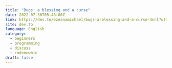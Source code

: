 ```yaml
---
title: "Bugs: a blessing and a curse"
date: 2022-07-30T05:46:00Z
link: https://dev.to/ezeanamichael/bugs-a-blessing-and-a-curse-4nnl?utm_medium=RSS&utm_source=news.12bit.vn
site: dev.to
language: English
category:
  - beginners
  - programming
  - discuss
  - codenewbie
draft: false
---
```

